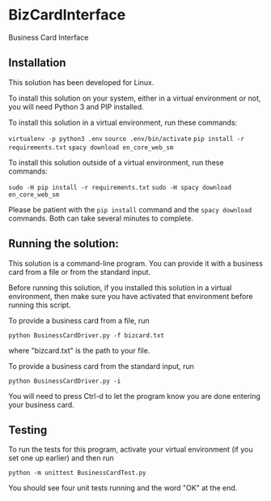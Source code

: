 # BizCardInterface

Business Card Interface

## Installation

This solution has been developed for Linux.

To install this solution on your system, either in a virtual environment
or not, you will need Python 3 and PIP installed.

To install this solution in a virtual environment, run these commands:

`virtualenv -p python3 .env`
`source .env/bin/activate`
`pip install -r requirements.txt`
`spacy download en_core_web_sm`

To install this solution outside of a virtual environment, run these commands:

`sudo -H pip install -r requirements.txt`
`sudo -H spacy download en_core_web_sm`

Please be patient with the `pip install` command and the `spacy download`
commands. Both can take several minutes to complete.

## Running the solution:

This solution is a command-line program. You can provide it with a business
card from a file or from the standard input.

Before running this solution, if you installed this solution in a virtual
environment, then make sure you have activated that environment before
running this script. 

To provide a business card from a file, run

`python BusinessCardDriver.py -f bizcard.txt`

where "bizcard.txt" is the path to your file.

To provide a business card from the standard input, run

`python BusinessCardDriver.py -i`

You will need to press Ctrl-d to let the program know
you are done entering your business card.

## Testing

To run the tests for this program, activate your virtual environment
(if you set one up earlier) and then run
 
`python -m unittest BusinessCardTest.py`

You should see four unit tests running and the word "OK" at the end.
